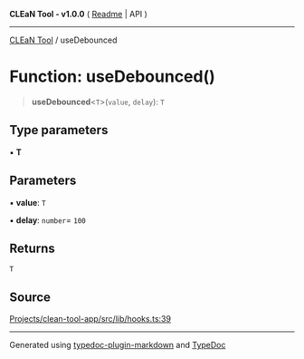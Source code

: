 **CLEaN Tool - v1.0.0** ( [Readme](../README.md) \| API )

***

[CLEaN Tool](../exports.md) / useDebounced

# Function: useDebounced()

> **useDebounced**\<`T`\>(`value`, `delay`): `T`

## Type parameters

▪ **T**

## Parameters

▪ **value**: `T`

▪ **delay**: `number`= `100`

## Returns

`T`

## Source

[Projects/clean-tool-app/src/lib/hooks.ts:39](https://github.com/yuckyh/clean-tool-app/)

***

Generated using [typedoc-plugin-markdown](https://www.npmjs.com/package/typedoc-plugin-markdown) and [TypeDoc](https://typedoc.org/)
